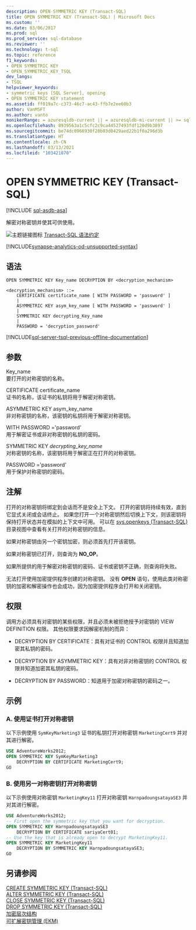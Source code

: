 ```yaml
---
description: OPEN SYMMETRIC KEY (Transact-SQL)
title: OPEN SYMMETRIC KEY (Transact-SQL) | Microsoft Docs
ms.custom: ''
ms.date: 03/06/2017
ms.prod: sql
ms.prod_service: sql-database
ms.reviewer: ''
ms.technology: t-sql
ms.topic: reference
f1_keywords:
- OPEN SYMMETRIC KEY
- OPEN_SYMMETRIC_KEY_TSQL
dev_langs:
- TSQL
helpviewer_keywords:
- symmetric keys [SQL Server], opening
- OPEN SYMMETRIC KEY statement
ms.assetid: ff019a7c-c373-46c7-ac43-ffb7e2ee60b3
author: VanMSFT
ms.author: vanto
monikerRange: = azuresqldb-current || = azuresqldb-mi-current || >= sql-server-2016 || >= sql-server-linux-2017||= azure-sqldw-latest
ms.openlocfilehash: 8939563a1c5cfc2c9ca44527493fdf120d9b3897
ms.sourcegitcommit: be74dc0966930f28b03d0429aed22b1f0a296d3b
ms.translationtype: HT
ms.contentlocale: zh-CN
ms.lasthandoff: 03/13/2021
ms.locfileid: "103421870"
---
```

# <a name="open-symmetric-key-transact-sql"></a>OPEN SYMMETRIC KEY (Transact-SQL)
[!INCLUDE [sql-asdb-asa](../../includes/applies-to-version/sql-asdb-asa.md)]

  解密对称密钥并使其可供使用。  
  
 ![主题链接图标](../../database-engine/configure-windows/media/topic-link.gif "“主题链接”图标") [Transact-SQL 语法约定](../../t-sql/language-elements/transact-sql-syntax-conventions-transact-sql.md)

[!INCLUDE[synapse-analytics-od-unsupported-syntax](../../includes/\synapse-analytics-od-unsupported-syntax.md)]  
  
## <a name="syntax"></a>语法  
  
```syntaxsql
OPEN SYMMETRIC KEY Key_name DECRYPTION BY <decryption_mechanism>  
  
<decryption_mechanism> ::=  
    CERTIFICATE certificate_name [ WITH PASSWORD = 'password' ]  
    |  
    ASYMMETRIC KEY asym_key_name [ WITH PASSWORD = 'password' ]  
    |  
    SYMMETRIC KEY decrypting_Key_name  
    |  
    PASSWORD = 'decryption_password'  
```  
  
[!INCLUDE[sql-server-tsql-previous-offline-documentation](../../includes/sql-server-tsql-previous-offline-documentation.md)]

## <a name="arguments"></a>参数
 Key_name  
 要打开的对称密钥的名称。  
  
 CERTIFICATE certificate_name  
 证书的名称，该证书的私钥将用于解密对称密钥。  
  
 ASYMMETRIC KEY asym_key_name  
 非对称密钥的名称，该密钥的私钥将用于解密对称密钥。  
  
 WITH PASSWORD ='password'  
 用于解密证书或非对称密钥的私钥的密码。  
  
 SYMMETRIC KEY *decrypting_key_name*  
 对称密钥的名称，该密钥将用于解密正在打开的对称密钥。  
  
 PASSWORD ='password'  
 用于保护对称密钥的密码。  
  
## <a name="remarks"></a>注解  
 打开的对称密钥将绑定到会话而不是安全上下文。 打开的密钥将持续有效，直到它显式关闭或会话终止。 如果您打开一个对称密钥然后切换上下文，则该密钥将保持打开状态并在模拟的上下文中可用。 可以在 [sys.openkeys (Transact-SQL)](../../relational-databases/system-catalog-views/sys-openkeys-transact-sql.md) 目录视图中查看有关打开的对称密钥的信息。  
  
 如果对称密钥由另一个密钥加密，则必须首先打开该密钥。  
  
 如果对称密钥已打开，则查询为 **NO_OP**。  
  
 如果所提供的用于解密对称密钥的密码、证书或密钥不正确，则查询将失败。  
  
 无法打开使用加密提供程序创建的对称密钥。 没有 **OPEN** 语句，使用此类对称密钥的加密和解密操作也会成功，因为加密提供程序会打开和关闭密钥。  
  
## <a name="permissions"></a>权限  
 调用方必须具有对密钥的某些权限，并且必须未被拒绝授予对密钥的 VIEW DEFINITION 权限。 其他权限要求因解密机制的而异：  
  
-   DECRYPTION BY CERTIFICATE：具有对证书的 CONTROL 权限并且知道加密其私钥的密码。  
  
-   DECRYPTION BY ASYMMETRIC KEY：具有对非对称密钥的 CONTROL 权限并知道加密其私钥的密码。  
  
-   DECRYPTION BY PASSWORD：知道用于加密对称密钥的密码之一。  
  
## <a name="examples"></a>示例  
  
### <a name="a-opening-a-symmetric-key-by-using-a-certificate"></a>A. 使用证书打开对称密钥  
 以下示例使用 `SymKeyMarketing3` 证书的私钥打开对称密钥 `MarketingCert9` 并对其进行解密。  
  
```sql  
USE AdventureWorks2012;  
OPEN SYMMETRIC KEY SymKeyMarketing3   
    DECRYPTION BY CERTIFICATE MarketingCert9;  
GO  
```  
  
### <a name="b-opening-a-symmetric-key-by-using-another-symmetric-key"></a>B. 使用另一对称密钥打开对称密钥  
 以下示例使用对称密钥 `MarketingKey11` 打开对称密钥 `HarnpadoungsatayaSE3` 并对其进行解密。  
  
```sql  
USE AdventureWorks2012;  
-- First open the symmetric key that you want for decryption.  
OPEN SYMMETRIC KEY HarnpadoungsatayaSE3   
    DECRYPTION BY CERTIFICATE sariyaCert01;  
-- Use the key that is already open to decrypt MarketingKey11.  
OPEN SYMMETRIC KEY MarketingKey11   
    DECRYPTION BY SYMMETRIC KEY HarnpadoungsatayaSE3;  
GO   
```  
  
## <a name="see-also"></a>另请参阅  
 [CREATE SYMMETRIC KEY &#40;Transact-SQL&#41;](../../t-sql/statements/create-symmetric-key-transact-sql.md)   
 [ALTER SYMMETRIC KEY (Transact-SQL)](../../t-sql/statements/alter-symmetric-key-transact-sql.md)   
 [CLOSE SYMMETRIC KEY (Transact-SQL)](../../t-sql/statements/close-symmetric-key-transact-sql.md)   
 [DROP SYMMETRIC KEY (Transact-SQL)](../../t-sql/statements/drop-symmetric-key-transact-sql.md)   
 [加密层次结构](../../relational-databases/security/encryption/encryption-hierarchy.md)   
 [可扩展密钥管理 &#40;EKM&#41;](../../relational-databases/security/encryption/extensible-key-management-ekm.md)  
  
  
